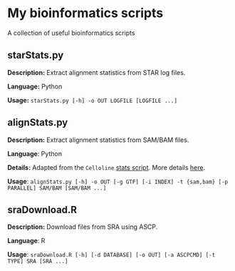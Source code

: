 My bioinformatics scripts
=========================

A collection of useful bioinformatics scripts

starStats.py
------------

**Description:** Extract alignment statistics from STAR log files.

**Language:** Python

**Usage:** `starStats.py [-h] -o OUT LOGFILE [LOGFILE ...]`

alignStats.py
-------------

**Description:** Extract alignment statistics from SAM/BAM files.

**Language**: Python

**Details:** Adapted from the `Celloline` [stats script](https://github.com/Teichlab/celloline/blob/master/lib/stats.py).
More details [here](http://lazappi.id.au/extracting-alignment-statistics-using-python/).

**Usage**: `alignStats.py [-h] -o OUT [-g GTF] [-i INDEX] -t {sam,bam}
           [-p PARALLEL] SAM/BAM [SAM/BAM ...]`

sraDownload.R
-------------

**Description:** Download files from SRA using ASCP. 

**Language**: R

**Usage**: `sraDownload.R [-h] [-d DATABASE] [-o OUT] [-a ASCPCMD] [-t TYPE]
           SRA [SRA ...]`
